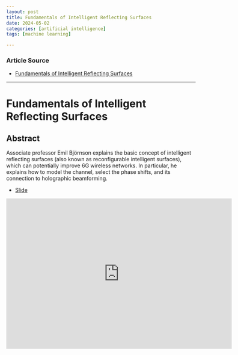 ```yaml
---
layout: post
title: Fundamentals of Intelligent Reflecting Surfaces 
date: 2024-05-02
categories: [artificial intelligence]
tags: [machine learning]

---
```


### Article Source


* [Fundamentals of Intelligent Reflecting Surfaces](https://www.youtube.com/watch?v=CDt0JNrOKxk)

---


# Fundamentals of Intelligent Reflecting Surfaces

## Abstract

Associate professor Emil Björnson explains the basic concept of intelligent reflecting surfaces (also known as reconfigurable intelligent surfaces), which can potentially improve 6G wireless networks. In particular, he explains how to model the channel, select the phase shifts, and its connection to holographic beamforming.

* [Slide](https://www.youtube.com/redirect?event=video_description&redir_token=QUFFLUhqbXJ2UWE4aWNaVXhfcWFWbENWRFAxV21tMk5Dd3xBQ3Jtc0tuaER3LTgtdGxxSUFFcHRCSUJsTkpwdnZwbjM2QldmN1ZpVUs3UkVaTmgzbm1FWEJ6ZGF4SmRNQkg4M1V4TFVIbnFmTlhySEU2LVdraW4zUHFKbkRWQVRtYURxLUVmZmdYRWVmbENlMFp0VldMbTlRNA&q=https%3A%2F%2Fgithub.com%2Femilbjornson%2Fpresentation_slides%2Fraw%2Fmaster%2FIRS_fundamentals.pdf&v=CDt0JNrOKxk)


<iframe width="600" height="400" src="https://www.youtube.com/embed/CDt0JNrOKxk?si=C95AzbCmBOQG7OXY" title="YouTube video player" frameborder="0" allow="accelerometer; autoplay; clipboard-write; encrypted-media; gyroscope; picture-in-picture; web-share" referrerpolicy="strict-origin-when-cross-origin" allowfullscreen></iframe>